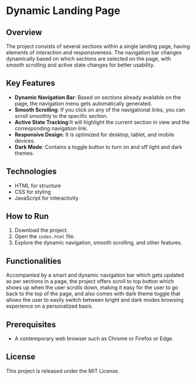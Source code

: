 # Dynamic Landing Page

## Overview

The project consists of several sections within a single landing page, having elements of interaction and responsiveness. The navigation bar changes dynamically based on which sections are selected on the page, with smooth scrolling and active state changes for better usability.

## Key Features

- **Dynamic Navigation Bar**: Based on sections already available on the page, the navigation menu gets automatically generated.
- **Smooth Scrolling**: If you click on any of the navigational links, you can scroll smoothly to the specific section.
- **Active State Tracking**:It will highlight the current section in view and the corresponding navigation link.
- **Responsive Design**: It is optimized for desktop, tablet, and mobile devices.
- **Dark Mode**: Contains a toggle button to turn on and off light and dark themes.

## Technologies

- HTML for structure
- CSS for styling 
- JavaScript for interactivity 

## How to Run

1. Download the project.
2. Open the `index.html` file.
3. Explore the dynamic navigation, smooth scrolling, and other features.

## Functionalities

Accompanied by a smart and dynamic navigation bar which gets updated as per sections in a page, the project offers scroll to top button which shows up when the user scrolls down, making it easy for the user to go back to the top of the page, and also comes with dark theme toggle that allows the user to easily switch between bright and dark modes browsing experience on a personalized basis.

## Prerequisites

- A contemporary web browser such as Chrome or Firefox or Edge.


## License
This project is released under the MIT License. 
